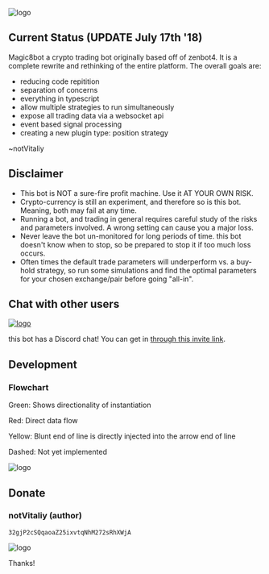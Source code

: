 ![logo](https://rawgit.com/notvitaliy/magic8bot/master/assets/logo.svg)

## Current Status (UPDATE July 17th '18)

Magic8bot a crypto trading bot originally based off of zenbot4. It is a complete rewrite and rethinking of the entire platform. The overall goals are:

- reducing code repitition
- separation of concerns
- everything in typescript
- allow multiple strategies to run simultaneously
- expose all trading data via a websocket api
- event based signal processing
- creating a new plugin type: position strategy

~notVitaliy

## Disclaimer

- This bot is NOT a sure-fire profit machine. Use it AT YOUR OWN RISK.
- Crypto-currency is still an experiment, and therefore so is this bot. Meaning, both may fail at any time.
- Running a bot, and trading in general requires careful study of the risks and parameters involved. A wrong setting can cause you a major loss.
- Never leave the bot un-monitored for long periods of time. this bot doesn't know when to stop, so be prepared to stop it if too much loss occurs.
- Often times the default trade parameters will underperform vs. a buy-hold strategy, so run some simulations and find the optimal parameters for your chosen exchange/pair before going "all-in".

## Chat with other users

[![logo](https://rawgit.com/notvitaliy/magic8bot/master/assets/discord.png)](https://discord.gg/JGCNsh8)

this bot has a Discord chat! You can get in [through this invite link](https://discord.gg/JGCNsh8).

## Development

### Flowchart

Green: Shows directionality of instantiation

Red: Direct data flow

Yellow: Blunt end of line is directly injected into the arrow end of line

Dashed: Not yet implemented

![logo](https://rawgit.com/notvitaliy/magic8bot/master/assets/flowchart.svg)

## Donate

### notVitaliy (author)

`32gjP2cSQqaoaZ25ixvtqNhM272sRhXWjA`

![logo](https://rawgit.com/notvitaliy/magic8bot/master/assets/logo-sm.svg)

Thanks!

